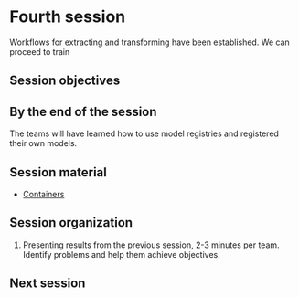 # Fourth session

Workflows for extracting and transforming have been established. We can proceed
to train

## Session objectives

## By the end of the session

The teams will have learned how to use model registries and registered their own
models.

## Session material

* [Containers](https://jj.github.io/nova-mlops/05.Containers)

## Session organization

1. Presenting results from the previous session, 2-3 minutes per team. Identify
   problems and help them achieve objectives.

## Next session
